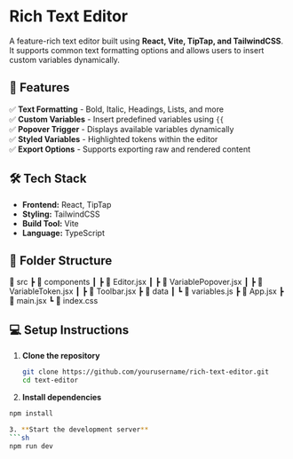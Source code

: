 # Rich Text Editor  

A feature-rich text editor built using **React, Vite, TipTap, and TailwindCSS**. It supports common text formatting options and allows users to insert custom variables dynamically.  

## 🚀 Features  

✅ **Text Formatting** - Bold, Italic, Headings, Lists, and more  
✅ **Custom Variables** - Insert predefined variables using `{{`  
✅ **Popover Trigger** - Displays available variables dynamically  
✅ **Styled Variables** - Highlighted tokens within the editor  
✅ **Export Options** - Supports exporting raw and rendered content  

## 🛠 Tech Stack  

- **Frontend:** React, TipTap  
- **Styling:** TailwindCSS  
- **Build Tool:** Vite  
- **Language:** TypeScript  

## 📁 Folder Structure  

📂 src
 ┣ 📂 components
 ┃ ┣ 📜 Editor.jsx
 ┃ ┣ 📜 VariablePopover.jsx
 ┃ ┣ 📜 VariableToken.jsx
 ┃ ┣ 📜 Toolbar.jsx
 ┣ 📂 data
 ┃ ┗ 📜 variables.js
 ┣ 📜 App.jsx
 ┣ 📜 main.jsx
 ┗ 📜 index.css

## 💻 Setup Instructions  

1. **Clone the repository**  
   ```sh
   git clone https://github.com/yourusername/rich-text-editor.git
   cd text-editor
   
2. **Install dependencies**
  ```sh
  npm install

3. **Start the development server**
  ```sh
  npm run dev

